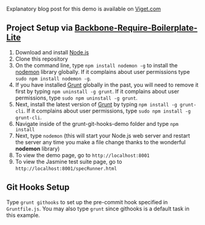 Explanatory blog post for this demo is available on [Viget.com](http://viget.com/extend)

## Project Setup via [Backbone-Require-Boilerplate-Lite](https://github.com/BoilerplateMVC/Backbone-Require-Boilerplate-Lite)
   1. Download and install [Node.js](http://nodejs.org/#download)
   2. Clone this repository
   3. On the command line, type `npm install nodemon -g` to install the [nodemon](https://github.com/remy/nodemon) library globally.  If it complains about user permissions type `sudo npm install nodemon -g`.
   4.  If you have installed [Grunt](http://gruntjs.com/) globally in the past, you will need to remove it first by typing `npm uninstall -g grunt`.  If it complains about user permissions, type `sudo npm uninstall -g grunt`.
   5.  Next, install the latest version of [Grunt](http://gruntjs.com/) by typing `npm install -g grunt-cli`.  If it complains about user permissions, type `sudo npm install -g grunt-cli`.
   6. Navigate inside of the grunt-git-hooks-demo folder and type `npm install`
   7. Next, type `nodemon` (this will start your Node.js web server and restart the server any time you make a file change thanks to the wonderful **nodemon** library)
   8. To view the demo page, go to `http://localhost:8001`
   9. To view the Jasmine test suite page, go to `http://localhost:8001/specRunner.html`

## Git Hooks Setup

Type `grunt githooks` to set up the pre-commit hook specified in `Gruntfile.js`. You may also type `grunt` since githooks is a default task in this example.
